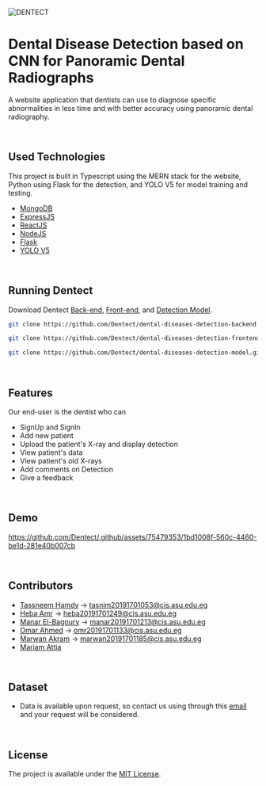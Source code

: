 ![DENTECT](https://github.com/Dentect/.github/assets/75479353/2ccb60b6-2af5-4bdc-8ddb-bec2fdad2754)

# Dental Disease Detection based on CNN for Panoramic Dental Radiographs

A website application that dentists can use to diagnose specific abnormalities in less time and with better accuracy using panoramic dental radiography.

<br/>

## Used Technologies
This project is built in Typescript using the MERN stack for the website, Python using Flask for the detection, and YOLO V5 for model training and testing.
* [MongoDB](https://www.mongodb.com/)
* [ExpressJS](https://www.expresjs.org/)
* [ReactJS](https://react.dev/)
* [NodeJS](https://nodejs.org/)
* [Flask](https://flask.palletsprojects.com/en/2.3.x/)
* [YOLO V5](https://github.com/ultralytics/yolov5)

<br/>

## Running Dentect
Download Dentect [Back-end](https://github.com/Dentect/dental-diseases-detection-backend.git), [Front-end](https://github.com/Dentect/dental-diseases-detection-frontend.git), and [Detection Model](https://github.com/Dentect/dental-diseases-detection-model.git).
``` bash
git clone https://github.com/Dentect/dental-diseases-detection-backend.git
```
``` bash
git clone https://github.com/Dentect/dental-diseases-detection-frontend.git
```
``` bash
git clone https://github.com/Dentect/dental-diseases-detection-model.git
```

<br/>

## Features
Our end-user is the dentist who can

* SignUp and SignIn
* Add new patient
* Upload the patient's X-ray and display detection
* View patient's data
* View patient's old X-rays
* Add comments on Detection
* Give a feedback

<br/>

## Demo
https://github.com/Dentect/.github/assets/75479353/1bd1008f-560c-4460-be1d-281e40b007cb

<br/>

## Contributors
* [Tassneem Hamdy](https://github.com/Tassneem04Hamdy) -> tasnim20191701053@cis.asu.edu.eg
* [Heba Amr](https://github.com/hebaaamr) -> heba20191701249@cis.asu.edu.eg
* [Manar El-Bagoury](https://github.com/manarelbagoury) -> manar20191701213@cis.asu.edu.eg
* [Omar Ahmed](https://github.com/OmarAhmed01) -> omr20191701133@cis.asu.edu.eg
* [Marwan Akram](https://github.com/marwanakram) -> marwan20191701185@cis.asu.edu.eg
* [Mariam Attia](https://github.com/MariamAttia)

<br/>

## Dataset

* Data is available upon request, so contact us using through this [email](manar20191701213@cis.asu.edu.eg) and your request will be considered.

<br/>

## License
The project is available under the [MIT License](https://github.com/Dentect/.github/blob/main/LICENSE).
